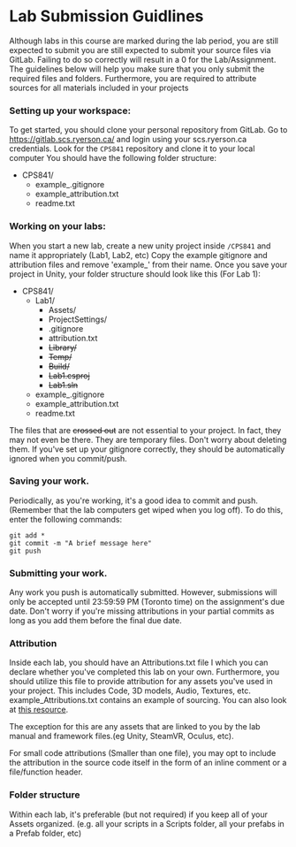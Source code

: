 # Lab Submission Guidlines

Although labs in this course are marked during the lab period, you are still expected to submit you are still expected to submit your source files via GitLab. Failing to do so correctly will result in a 0 for the Lab/Assignment. The guidelines below will help you make sure that you only submit the required files and folders. Furthermore, you are required to attribute sources for all materials included in your projects 

### Setting up your workspace:
To get started, you should clone your personal repository from GitLab.
Go to https://gitlab.scs.ryerson.ca/ and login using your scs.ryerson.ca credentials.
Look for the `CPS841` repository and clone it to your local computer
You should have the following folder structure:
-   CPS841/
    -   example_.gitignore
    -   example_attribution.txt
    -   readme.txt

### Working on your labs:
When you start a new lab, create a new unity project inside `/CPS841` and name it appropriately (Lab1, Lab2, etc) Copy the example gitignore and attribution files and remove 'example_' from their name. Once you save your project in Unity, your folder structure should look like this (For Lab 1):
-   CPS841/
    -   Lab1/
        -   Assets/
        -   ProjectSettings/
        -   .gitignore
        -   attribution.txt
        -   ~~Library/~~
        -   ~~Temp/~~
        -   ~~Build/~~
        -   ~~Lab1.csproj~~
        -   ~~Lab1.sln~~
    -   example_.gitignore
    -   example_attribution.txt
    -   readme.txt

The files that are ~~crossed out~~ are not essential to your project. In fact, they may not even be there. They are temporary files. Don't worry about deleting them. If you've set up your gitignore correctly, they should be automatically ignored when you commit/push.

### Saving your work.
Periodically, as you're working, it's a good idea to commit and push. (Remember that the lab computers get wiped when you log off). To do this, enter the following commands:

    git add *
    git commit -m "A brief message here"
    git push

### Submitting your work.
Any work you push is automatically submitted. However, submissions will only be accepted until 23:59:59 PM (Toronto time) on the assignment's due date. Don't worry if you're missing attributions in your partial commits as long as you add them before the final due date.

### Attribution
Inside each lab, you should have an Attributions.txt file I which you can declare whether you've completed this lab on your own. Furthermore, you should utilize this file to provide attribution for any assets you've used in your project. This includes Code, 3D models, Audio, Textures, etc. example_Attributions.txt contains an example of sourcing. You can also look at [this resource](https://wiki.creativecommons.org/wiki/Best_practices_for_attribution).

The exception for this are any assets that are linked to you by the lab manual and framework files.(eg Unity, SteamVR, Oculus, etc).

For small code attributions (Smaller than one file), you may opt to include the attribution in the source code itself in the form of an inline comment or a file/function header.

### Folder structure
Within each lab, it's preferable (but not required) if you keep all of your Assets organized. (e.g. all your scripts in a Scripts folder, all your prefabs in a Prefab folder, etc)
